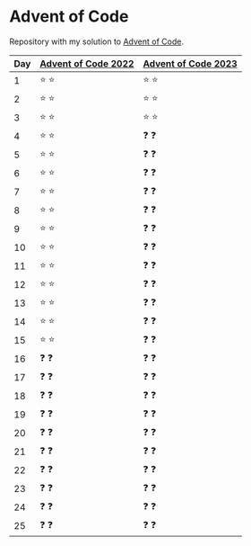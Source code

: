 # Advent of Code

Repository with my solution to [Advent of Code](https://adventofcode.com).

| Day | [Advent of Code 2022](https://adventofcode.com/2022/) | [Advent of Code 2023](https://adventofcode.com/2023/) |
|-----|-------------------------------------------------------|-------------------------------------------------------|
| 1   | :star: :star:                                         | :star: :star:                                         |
| 2   | :star: :star:                                         | :star: :star:                                         |
| 3   | :star: :star:                                         | :star: :star:                                 |
| 4   | :star: :star:                                         | :question: :question:                                 |
| 5   | :star: :star:                                         | :question: :question:                                 |
| 6   | :star: :star:                                         | :question: :question:                                 |
| 7   | :star: :star:                                         | :question: :question:                                 |
| 8   | :star: :star:                                         | :question: :question:                                 |
| 9   | :star: :star:                                         | :question: :question:                                 |
| 10  | :star: :star:                                         | :question: :question:                                 |
| 11  | :star: :star:                                         | :question: :question:                                 |
| 12  | :star: :star:                                         | :question: :question:                                 |
| 13  | :star: :star:                                         | :question: :question:                                 |
| 14  | :star: :star:                                         | :question: :question:                                 |
| 15  | :star: :star:                                         | :question: :question:                                 |
| 16  | :question: :question:                                 | :question: :question:                                 |
| 17  | :question: :question:                                 | :question: :question:                                 |
| 18  | :question: :question:                                 | :question: :question:                                 |
| 19  | :question: :question:                                 | :question: :question:                                 |
| 20  | :question: :question:                                 | :question: :question:                                 |
| 21  | :question: :question:                                 | :question: :question:                                 |
| 22  | :question: :question:                                 | :question: :question:                                 |
| 23  | :question: :question:                                 | :question: :question:                                 |
| 24  | :question: :question:                                 | :question: :question:                                 |
| 25  | :question: :question:                                 | :question: :question:                                 |
